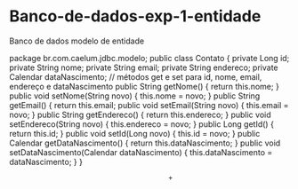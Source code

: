 # Banco-de-dados-exp-1-entidade
Banco de dados modelo de entidade

package	br.com.caelum.jdbc.modelo;
		public class Contato	{
						private	Long	id;
						private	String	nome;
						private	String	email;
						private	String	endereco;
						private	Calendar	dataNascimento;
				//	métodos	get	e	set	para	id,	nome,	email,	endereço	e	dataNascimento
				public	String	getNome() {
						return this.nome;
				}
				public	void	setNome(String	novo) {
						this.nome	=	novo;
				}
				public	String	getEmail() {
						return this.email;
public	void	setEmail(String	novo) {
						this.email	=	novo;
				}
				public	String	getEndereco() {
						return this.endereco;
				}
				public	void	setEndereco(String	novo) {
						this.endereco	=	novo;
				}
				public	Long	getId() {
						return this.id;
				}
				public	void	setId(Long	novo) {
						this.id	=	novo;
				}
				public	Calendar	getDataNascimento() {
						return this.dataNascimento;
				}
				public	void	setDataNascimento(Calendar	dataNascimento) {
						this.dataNascimento	=	dataNascimento;
				}
		}
	
	
	
	
	
		
		
											+	
